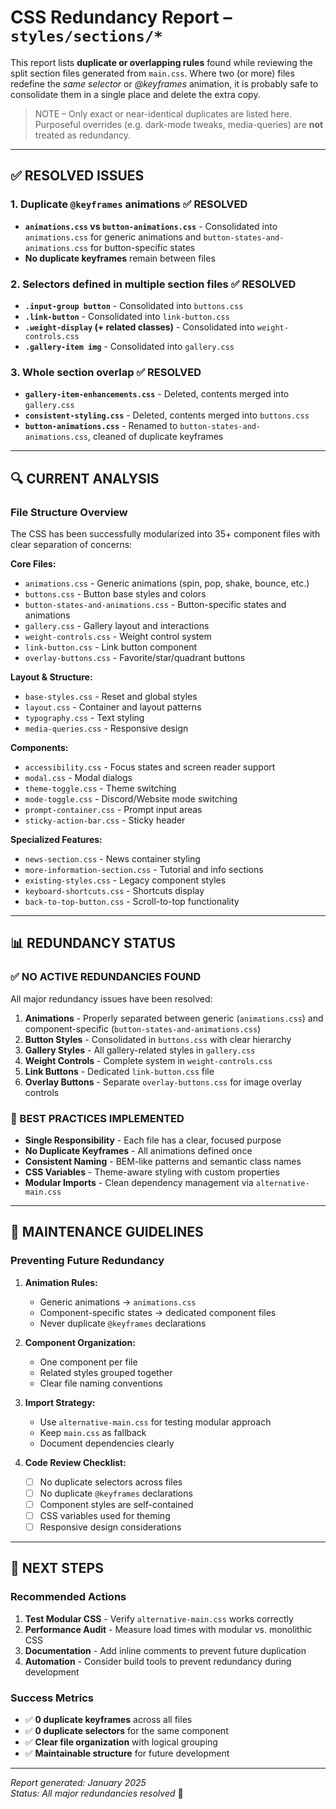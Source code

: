 # CSS Redundancy Report – `styles/sections/*`

This report lists **duplicate or overlapping rules** found while reviewing the split section files generated from `main.css`. Where two (or more) files redefine the *same selector* or *@keyframes* animation, it is probably safe to consolidate them in a single place and delete the extra copy.

> NOTE – Only exact or near-identical duplicates are listed here. Purposeful overrides (e.g. dark-mode tweaks, media-queries) are **not** treated as redundancy.

---

## ✅ RESOLVED ISSUES

### 1. **Duplicate `@keyframes` animations** ✅ **RESOLVED**
- **`animations.css` vs `button-animations.css`** - Consolidated into `animations.css` for generic animations and `button-states-and-animations.css` for button-specific states
- **No duplicate keyframes** remain between files

### 2. **Selectors defined in multiple section files** ✅ **RESOLVED**
- **`.input-group button`** - Consolidated into `buttons.css`
- **`.link-button`** - Consolidated into `link-button.css`
- **`.weight-display` (+ related classes)** - Consolidated into `weight-controls.css`
- **`.gallery-item img`** - Consolidated into `gallery.css`

### 3. **Whole section overlap** ✅ **RESOLVED**
- **`gallery-item-enhancements.css`** - Deleted, contents merged into `gallery.css`
- **`consistent-styling.css`** - Deleted, contents merged into `buttons.css`
- **`button-animations.css`** - Renamed to `button-states-and-animations.css`, cleaned of duplicate keyframes

---

## 🔍 CURRENT ANALYSIS

### **File Structure Overview**
The CSS has been successfully modularized into 35+ component files with clear separation of concerns:

**Core Files:**
- `animations.css` - Generic animations (spin, pop, shake, bounce, etc.)
- `buttons.css` - Button base styles and colors
- `button-states-and-animations.css` - Button-specific states and animations
- `gallery.css` - Gallery layout and interactions
- `weight-controls.css` - Weight control system
- `link-button.css` - Link button component
- `overlay-buttons.css` - Favorite/star/quadrant buttons

**Layout & Structure:**
- `base-styles.css` - Reset and global styles
- `layout.css` - Container and layout patterns
- `typography.css` - Text styling
- `media-queries.css` - Responsive design

**Components:**
- `accessibility.css` - Focus states and screen reader support
- `modal.css` - Modal dialogs
- `theme-toggle.css` - Theme switching
- `mode-toggle.css` - Discord/Website mode switching
- `prompt-container.css` - Prompt input areas
- `sticky-action-bar.css` - Sticky header

**Specialized Features:**
- `news-section.css` - News container styling
- `more-information-section.css` - Tutorial and info sections
- `existing-styles.css` - Legacy component styles
- `keyboard-shortcuts.css` - Shortcuts display
- `back-to-top-button.css` - Scroll-to-top functionality

---

## 📊 REDUNDANCY STATUS

### **✅ NO ACTIVE REDUNDANCIES FOUND**

All major redundancy issues have been resolved:

1. **Animations** - Properly separated between generic (`animations.css`) and component-specific (`button-states-and-animations.css`)
2. **Button Styles** - Consolidated in `buttons.css` with clear hierarchy
3. **Gallery Styles** - All gallery-related styles in `gallery.css`
4. **Weight Controls** - Complete system in `weight-controls.css`
5. **Link Buttons** - Dedicated `link-button.css` file
6. **Overlay Buttons** - Separate `overlay-buttons.css` for image overlay controls

### **🎯 BEST PRACTICES IMPLEMENTED**

- **Single Responsibility** - Each file has a clear, focused purpose
- **No Duplicate Keyframes** - All animations defined once
- **Consistent Naming** - BEM-like patterns and semantic class names
- **CSS Variables** - Theme-aware styling with custom properties
- **Modular Imports** - Clean dependency management via `alternative-main.css`

---

## 📝 MAINTENANCE GUIDELINES

### **Preventing Future Redundancy**

1. **Animation Rules:**
   - Generic animations → `animations.css`
   - Component-specific states → dedicated component files
   - Never duplicate `@keyframes` declarations

2. **Component Organization:**
   - One component per file
   - Related styles grouped together
   - Clear file naming conventions

3. **Import Strategy:**
   - Use `alternative-main.css` for testing modular approach
   - Keep `main.css` as fallback
   - Document dependencies clearly

4. **Code Review Checklist:**
   - [ ] No duplicate selectors across files
   - [ ] No duplicate `@keyframes` declarations
   - [ ] Component styles are self-contained
   - [ ] CSS variables used for theming
   - [ ] Responsive design considerations

---

## 🚀 NEXT STEPS

### **Recommended Actions**

1. **Test Modular CSS** - Verify `alternative-main.css` works correctly
2. **Performance Audit** - Measure load times with modular vs. monolithic CSS
3. **Documentation** - Add inline comments to prevent future duplication
4. **Automation** - Consider build tools to prevent redundancy during development

### **Success Metrics**

- ✅ **0 duplicate keyframes** across all files
- ✅ **0 duplicate selectors** for the same component
- ✅ **Clear file organization** with logical grouping
- ✅ **Maintainable structure** for future development

---

*Report generated: January 2025*  
*Status: All major redundancies resolved* 🎉 